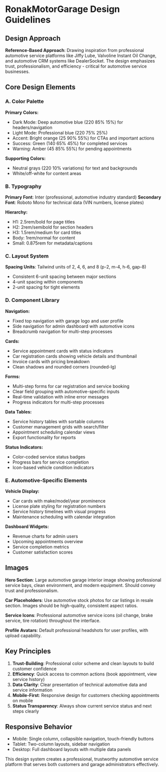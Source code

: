 # RonakMotorGarage Design Guidelines

## Design Approach
**Reference-Based Approach**: Drawing inspiration from professional automotive service platforms like Jiffy Lube, Valvoline Instant Oil Change, and automotive CRM systems like DealerSocket. The design emphasizes trust, professionalism, and efficiency - critical for automotive service businesses.

## Core Design Elements

### A. Color Palette
**Primary Colors:**
- Dark Mode: Deep automotive blue (220 85% 15%) for headers/navigation
- Light Mode: Professional blue (220 75% 25%) 
- Accent: Bright orange (25 90% 55%) for CTAs and important actions
- Success: Green (140 65% 45%) for completed services
- Warning: Amber (45 85% 55%) for pending appointments

**Supporting Colors:**
- Neutral grays (220 10% variations) for text and backgrounds
- White/off-white for content areas

### B. Typography
**Primary Font**: Inter (professional, automotive industry standard)
**Secondary Font**: Roboto Mono for technical data (VIN numbers, license plates)

**Hierarchy:**
- H1: 2.5rem/bold for page titles
- H2: 2rem/semibold for section headers  
- H3: 1.5rem/medium for card titles
- Body: 1rem/normal for content
- Small: 0.875rem for metadata/captions

### C. Layout System
**Spacing Units**: Tailwind units of 2, 4, 6, and 8 (p-2, m-4, h-6, gap-8)
- Consistent 6-unit spacing between major sections
- 4-unit spacing within components
- 2-unit spacing for tight elements

### D. Component Library

**Navigation:**
- Fixed top navigation with garage logo and user profile
- Side navigation for admin dashboard with automotive icons
- Breadcrumb navigation for multi-step processes

**Cards:**
- Service appointment cards with status indicators
- Car registration cards showing vehicle details and thumbnail
- Invoice cards with pricing breakdown
- Clean shadows and rounded corners (rounded-lg)

**Forms:**
- Multi-step forms for car registration and service booking
- Clear field grouping with automotive-specific inputs
- Real-time validation with inline error messages
- Progress indicators for multi-step processes

**Data Tables:**
- Service history tables with sortable columns
- Customer management grids with search/filter
- Appointment scheduling calendar views
- Export functionality for reports

**Status Indicators:**
- Color-coded service status badges
- Progress bars for service completion
- Icon-based vehicle condition indicators

### E. Automotive-Specific Elements

**Vehicle Display:**
- Car cards with make/model/year prominence
- License plate styling for registration numbers
- Service history timelines with visual progress
- Maintenance scheduling with calendar integration

**Dashboard Widgets:**
- Revenue charts for admin users
- Upcoming appointments overview
- Service completion metrics
- Customer satisfaction scores

## Images
**Hero Section**: Large automotive garage interior image showing professional service bays, clean environment, and modern equipment. Should convey trust and professionalism.

**Car Placeholders**: Use automotive stock photos for car listings in resale section. Images should be high-quality, consistent aspect ratios.

**Service Icons**: Professional automotive service icons (oil change, brake service, tire rotation) throughout the interface.

**Profile Avatars**: Default professional headshots for user profiles, with upload capability.

## Key Principles
1. **Trust-Building**: Professional color scheme and clean layouts to build customer confidence
2. **Efficiency**: Quick access to common actions (book appointment, view service history)
3. **Data Clarity**: Clear presentation of technical automotive data and service information
4. **Mobile-First**: Responsive design for customers checking appointments on mobile
5. **Status Transparency**: Always show current service status and next steps clearly

## Responsive Behavior
- Mobile: Single column, collapsible navigation, touch-friendly buttons
- Tablet: Two-column layouts, sidebar navigation
- Desktop: Full dashboard layouts with multiple data panels

This design system creates a professional, trustworthy automotive service platform that serves both customers and garage administrators effectively.